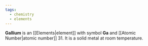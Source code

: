 ```yaml
---
tags:
  - chemistry
  - elements
---
```

**Gallium** is an [[Elements|element]] with symbol **Ga** and [[Atomic Number|atomic number]] 31. It is a solid metal at room temperature. 
